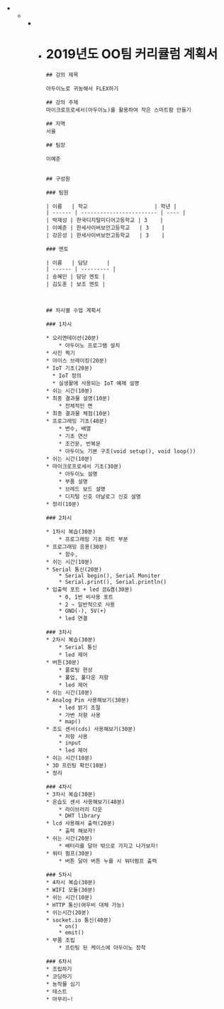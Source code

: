 * * * * # 2019년도 OO팀 커리큘럼 계획서

            ## 강의 제목

            아두이노로 귀농해서 FLEX하기

            ## 강의 주제
            마이크로프로세서(아두이노)를 활용하여 작은 스마트팜 만들기

            ## 지역
            서울

            ## 팀장

            이예준


            ## 구성원

            ### 팀원

            | 이름   | 학교                     | 학년 |
            | ------ | ------------------------ | ---- |
            | 박재성 | 한국디지털미디어고등학교 | 3    |
            | 이예준 | 한세사이버보안고등학교   | 3    |
            | 강은성 | 한세사이버보안고등학교   | 3    |

            ### 멘토

            | 이름   | 담당      |
            | ------ | --------- |
            | 송혜민 | 담당 멘토 |
            | 김도훈 | 보조 멘토 |

            

            ## 차시별 수업 계획서

            ### 1차시

            * 오리엔테이션(20분)
                * 아두이노 프로그램 설치
            * 사진 찍기
            * 아이스 브레이킹(20분)
            * IoT 기초(20분)
              * IoT 정의
              * 실생활에 사용되는 IoT 예제 설명
            * 쉬는 시간(10분)
            * 최종 결과물 설명(10분)
                * 전체적인 면
            * 최종 결과물 체험(10분)
            * 프로그래밍 기초(40분)
                * 변수, 배열
                * 기초 연산
                * 조건문, 반복문
                * 아두이노 기본 구조(void setup(), void loop())
            * 쉬는 시간(10분)
            * 마이크로프로세서 기초(30분)
                * 아두이노 설명
                * 부품 설명
                * 브레드 보드 설명
                * 디지털 신호 아날로그 신호 설명
            * 정리(10분)

            ### 2차시

            * 1차시 복습(30분)
                * 프로그래밍 기초 파트 부분
            * 프로그래밍 응용(30분)
                * 함수, 
            * 쉬는 시간(10분)
            * Serial 통신(20분)
                * Serial begin(), Serial Moniter
                * Serial.print(), Serial.println()
            * 입출력 포트 + led 끔&켬(30분)
                * 0, 1번 비사용 포트
                * 2 ~ 일반적으로 사용
                * GND(-), 5V(+)
                * led 연결

            ### 3차시
            * 2차시 복습(30분)
                * Serial 통신
                * led 제어
            * 버튼(30분)
                * 플로팅 현상
                * 풀업, 풀다운 저항
                * led 제어
            * 쉬는 시간(10분)
            * Analog Pin 사용해보기(30분)
                * led 밝기 조절
                * 가변 저항 사용
                * map()
            * 조도 센서(cds) 사용해보기(30분)
                * 저항 사용
                * input
                * led 제어
            * 쉬는 시간(10분)
            * 3D 프린팅 확인(10분)
            * 정리

            ### 4차시
            * 3차시 복습(30분)
            * 온습도 센서 사용해보기(40분)
                * 라이브러리 다운
                * DHT library
            * lcd 사용해서 출력(20분)
                * 출력 해보자!
            * 쉬는 시간(20분)
                * 배터리를 달아 밖으로 가지고 나가보자!
            * 워터 펌프(30분)
                * 버튼 달아 버튼 누를 시 워터펌프 출력

            ### 5차시
            * 4차시 복습(30분)
            * WIFI 모듈(30분)
            * 쉬는 시간(10분)
            * HTTP 통신(여우비 대체 가능)
            * 쉬는시간(20분)
            * socket.io 통신(40분)
                * on()
                * emit()
            * 부품 조립
                * 프린팅 된 케이스에 아두이노 장착

            ### 6차시
            * 조립하기
            * 코딩하기
            * 농작물 심기
            * 테스트
            * 마무리~!